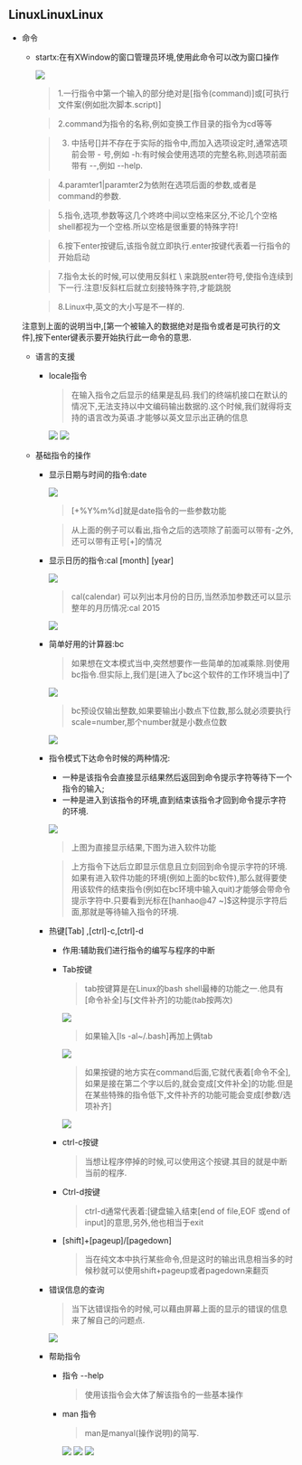 ## LinuxLinuxLinux
+ 命令
  - startx:在有XWindow的窗口管理员环境,使用此命令可以改为窗口操作

    ![](/images/Linux指令.png)
    > 1.一行指令中第一个输入的部分绝对是[指令(command)]或[可执行文件案(例如批次脚本.script)]

    > 2.command为指令的名称,例如变换工作目录的指令为cd等等

    > 3. 中括号[]并不存在于实际的指令中,而加入选项设定时,通常选项前会带 - 号,例如 -h:有时候会使用选项的完整名称,则选项前面带有 --,例如 --help.

    > 4.paramter1|paramter2为依附在选项后面的参数,或者是command的参数.

    > 5.指令,选项,参数等这几个咚咚中间以空格来区分,不论几个空格shell都视为一个空格.所以空格是很重要的特殊字符!

    > 6.按下enter按键后,该指令就立即执行.enter按键代表着一行指令的开始启动

    > 7.指令太长的时候,可以使用反斜杠 \ 来跳脱enter符号,使指令连续到下一行.注意!反斜杠后就立刻接特殊字符,才能跳脱

    > 8.Linux中,英文的大小写是不一样的.

  注意到上面的说明当中,[第一个被输入的数据绝对是指令或者是可执行的文件],按下enter键表示要开始执行此一命令的意思.
  + 语言的支援
    - locale指令
      > 在输入指令之后显示的结果是乱码.我们的终端机接口在默认的情况下,无法支持以中文编码输出数据的.这个时候,我们就得将支持的语言改为英语.才能够以英文显示出正确的信息

      ![](/images/locale指令1.png)
      ![](/images/locale指令2.png)

  + 基础指令的操作
    - 显示日期与时间的指令:date

        ![](/images/date指令.png)
      > [+%Y%m%d]就是date指令的一些参数功能

      > 从上面的例子可以看出,指令之后的选项除了前面可以带有-之外,还可以带有正号[+]的情况

    - 显示日历的指令:cal [month] [year]

      ![](/images/cal.png)
      > cal(calendar) 可以列出本月份的日历,当然添加参数还可以显示整年的月历情况:cal 2015

      ![](/images/calpam.png)

    - 简单好用的计算器:bc
      > 如果想在文本模式当中,突然想要作一些简单的加减乘除.则使用bc指令.但实际上,我们是[进入了bc这个软件的工作环境当中]了

        ![](/images/bc_quit.png)

      >  bc预设仅输出整数,如果要输出小数点下位数,那么就必须要执行scale=number,那个number就是小数点位数

        ![](/images/scale.png)

    + 指令模式下达命令时候的两种情况:
      - 一种是该指令会直接显示结果然后返回到命令提示字符等待下一个指令的输入;
      - 一种是进入到该指令的环境,直到结束该指令才回到命令提示字符的环境.

      ![](/images/指令模式.png)
        > 上图为直接显示结果,下图为进入软件功能

        > 上方指令下达后立即显示信息且立刻回到命令提示字符的环境.如果有进入软件功能的环境(例如上面的bc软件),那么就得要使用该软件的结束指令(例如在bc环境中输入quit)才能够会带命令提示字符中.只要看到光标在[hanhao@47 ~]$这种提示字符后面,那就是等待输入指令的环境.

    + 热键[Tab] ,[ctrl]-c,[ctrl]-d
      - 作用:辅助我们进行指令的编写与程序的中断
      - Tab按键
        > tab按键算是在Linux的bash shell最棒的功能之一.他具有[命令补全]与[文件补齐]的功能(tab按两次)

        ![](/images/tab.png)

        > 如果输入[ls -al~/.bash]再加上俩tab

        ![](/images/tabfile.png)
        > 如果按键的地方实在command后面,它就代表着[命令不全],
        如果是接在第二个字以后的,就会变成[文件补全]的功能.但是在某些特殊的指令低下,文件补齐的功能可能会变成[参数/选项补齐]

        ![](/images/tabdate.png)

      - ctrl-c按键
        > 当想让程序停掉的时候,可以使用这个按键.其目的就是中断当前的程序.

      - Ctrl-d按键
        > ctrl-d通常代表着:[键盘输入结束[end of file,EOF 或end of input]的意思,另外,他也相当于exit

      - [shift]+[pageup]/[pagedown]
        > 当在纯文本中执行某些命令,但是这时的输出讯息相当多的时候秒就可以使用shift+pageup或者pagedown来翻页

    + 错误信息的查询
      > 当下达错误指令的时候,可以藉由屏幕上面的显示的错误的信息来了解自己的问题点.

      ![](/images/wrong.png)

    + 帮助指令
      - 指令 --help
        > 使用该指令会大体了解该指令的一些基本操作

      - man 指令
        > man是manyal(操作说明)的简写.

        ![](/images/man1.png)
        ![](/images/man2.png)
        ![](/images/man3.png)
